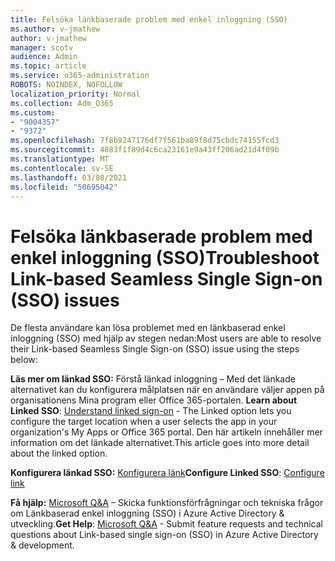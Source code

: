 ```yaml
---
title: Felsöka länkbaserade problem med enkel inloggning (SSO)
ms.author: v-jmathew
author: v-jmathew
manager: scotv
audience: Admin
ms.topic: article
ms.service: o365-administration
ROBOTS: NOINDEX, NOFOLLOW
localization_priority: Normal
ms.collection: Adm_O365
ms.custom:
- "9004357"
- "9372"
ms.openlocfilehash: 7f8b9247176df7f561ba89f8d75cbdc74155fcd3
ms.sourcegitcommit: 4883f1f89d4c6ca23161e9a43ff206ad21d4f09b
ms.translationtype: MT
ms.contentlocale: sv-SE
ms.lasthandoff: 03/08/2021
ms.locfileid: "50695042"
---
```

# <a name="troubleshoot-link-based-seamless-single-sign-on-sso-issues"></a><span data-ttu-id="f6d86-102">Felsöka länkbaserade problem med enkel inloggning (SSO)</span><span class="sxs-lookup"><span data-stu-id="f6d86-102">Troubleshoot Link-based Seamless Single Sign-on (SSO) issues</span></span>

<span data-ttu-id="f6d86-103">De flesta användare kan lösa problemet med en länkbaserad enkel inloggning (SSO) med hjälp av stegen nedan:</span><span class="sxs-lookup"><span data-stu-id="f6d86-103">Most users are able to resolve their Link-based Seamless Single Sign-on (SSO) issue using the steps below:</span></span>

<span data-ttu-id="f6d86-104">**Läs mer om länkad SSO:** Förstå länkad inloggning – Med det länkade alternativet kan du konfigurera målplatsen när en användare väljer appen på organisationens Mina program eller Office 365-portalen. [](https://docs.microsoft.com/azure/active-directory/manage-apps/configure-linked-sign-on)</span><span class="sxs-lookup"><span data-stu-id="f6d86-104">**Learn about Linked SSO**: [Understand linked sign-on](https://docs.microsoft.com/azure/active-directory/manage-apps/configure-linked-sign-on) - The Linked option lets you configure the target location when a user selects the app in your organization's My Apps or Office 365 portal.</span></span> <span data-ttu-id="f6d86-105">Den här artikeln innehåller mer information om det länkade alternativet.</span><span class="sxs-lookup"><span data-stu-id="f6d86-105">This article goes into more detail about the linked option.</span></span>

<span data-ttu-id="f6d86-106">**Konfigurera länkad SSO:** [Konfigurera länk](https://docs.microsoft.com/azure/active-directory/manage-apps/configure-linked-sign-on#configure-link)</span><span class="sxs-lookup"><span data-stu-id="f6d86-106">**Configure Linked SSO**: [Configure link](https://docs.microsoft.com/azure/active-directory/manage-apps/configure-linked-sign-on#configure-link)</span></span>

<span data-ttu-id="f6d86-107">**Få hjälp:** [Microsoft Q&A](https://docs.microsoft.com/answers/topics/azure-ad-single-sign-on.html) – Skicka funktionsförfrågningar och tekniska frågor om Länkbaserad enkel inloggning (SSO) i Azure Active Directory & utveckling.</span><span class="sxs-lookup"><span data-stu-id="f6d86-107">**Get Help**: [Microsoft Q&A](https://docs.microsoft.com/answers/topics/azure-ad-single-sign-on.html) - Submit feature requests and technical questions about Link-based single sign-on (SSO) in Azure Active Directory & development.</span></span>
